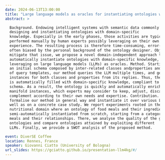 ```yaml
---
date: 2024-06-13T13:00:00
title: "Large language models as oracles for instantiating ontologies with domain-specific knowledge"
abstract: >

  Background. Endowing intelligent systems with semantic data commonly requires
  designing and instantiating ontologies with domain-specific
  knowledge. Especially in the early phases, those activities are typically
  performed manually by human experts possibly leveraging on their own
  experience. The resulting process is therefore time-consuming, error-prone, and
  often biased by the personal background of the ontology designer. Objective. To
  mitigate that issue, we propose a novel domain-independent approach to
  automatically instantiate ontologies with domain-specific knowledge, by
  leveraging on large language models (LLMs) as oracles. Method. Starting from (i)
  an initial schema composed by inter-related classes andproperties and (ii) a set
  of query templates, our method queries the LLM multiple times, and generates
  instances for both classes and properties from its replies. Thus, the ontology
  is automatically filled with domain-specific knowledge, compliant to the initial
  schema. As a result, the ontology is quickly and automatically enriched with
  manifold instances, which experts may consider to keep, adjust, discard, or
  complement according to their own needs and expertise. Contribution. We
  formalise our method in general way and instantiate it over various LLMs, as
  well as on a concrete case study. We report experiments rooted in the
  nutritional domain where an ontology of food meals and their ingredients is
  semi-automatically instantiated from scratch, starting from a categorisation of
  meals and their relationships. There, we analyse the quality of the generated
  ontologies and compare ontologies attained by exploiting different
  LLMs. Finally, we provide a SWOT analysis of the proposed method.

event: DiverSE Coffee
location: Rennes, France
speaker: Giovanni Ciatto (University of Bologna)
url_slides: https://gciatto.github.io/presentation-llm4kg/#/
---
```

